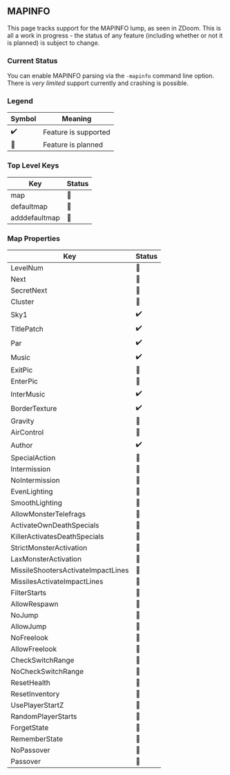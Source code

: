 ## MAPINFO

This page tracks support for the MAPINFO lump, as seen in ZDoom. This is all a work in progress - the status of any feature (including whether or not it is planned) is subject to change.

### Current Status

You can enable MAPINFO parsing via the `-mapinfo` command line option. There is *very limited* support currently and crashing is possible.

### Legend

| Symbol             | Meaning                        |
| ------------------ | ------------------------------ |
| :heavy_check_mark: | Feature is supported           |
| :telescope:        | Feature is planned             |

### Top Level Keys

| Key           | Status          |
| ------------- | --------------- |
| map           | :telescope:     |
| defaultmap    | :telescope:     |
| adddefaultmap | :telescope:     |

### Map Properties

| Key                                | Status          |
| ---------------------------------- | --------------- |
| LevelNum                           | :telescope:     |
| Next                               | :telescope:     |
| SecretNext                         | :telescope:     |
| Cluster                            | :telescope:     |
| Sky1                               | :heavy_check_mark: |
| TitlePatch                         | :heavy_check_mark: |
| Par                                | :heavy_check_mark: |
| Music                              | :heavy_check_mark: |
| ExitPic                            | :telescope:     |
| EnterPic                           | :telescope:     |
| InterMusic                         | :heavy_check_mark: |
| BorderTexture                      | :heavy_check_mark: |
| Gravity                            | :telescope:     |
| AirControl                         | :telescope:     |
| Author                             | :heavy_check_mark: |
| SpecialAction                      | :telescope:     |
| Intermission                       | :telescope:     |
| NoIntermission                     | :telescope:     |
| EvenLighting                       | :telescope:     |
| SmoothLighting                     | :telescope:     |
| AllowMonsterTelefrags              | :telescope:     |
| ActivateOwnDeathSpecials           | :telescope:     |
| KillerActivatesDeathSpecials       | :telescope:     |
| StrictMonsterActivation            | :telescope:     |
| LaxMonsterActivation               | :telescope:     |
| MissileShootersActivateImpactLines | :telescope:     |
| MissilesActivateImpactLines        | :telescope:     |
| FilterStarts                       | :telescope:     |
| AllowRespawn                       | :telescope:     |
| NoJump                             | :telescope:     |
| AllowJump                          | :telescope:     |
| NoFreelook                         | :telescope:     |
| AllowFreelook                      | :telescope:     |
| CheckSwitchRange                   | :telescope:     |
| NoCheckSwitchRange                 | :telescope:     |
| ResetHealth                        | :telescope:     |
| ResetInventory                     | :telescope:     |
| UsePlayerStartZ                    | :telescope:     |
| RandomPlayerStarts                 | :telescope:     |
| ForgetState                        | :telescope:     |
| RememberState                      | :telescope:     |
| NoPassover                         | :telescope:     |
| Passover                           | :telescope:     |
